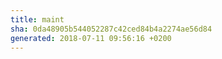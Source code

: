 ```yaml
---
title: maint
sha: 0da48905b544052287c42ced84b4a2274ae56d84
generated: 2018-07-11 09:56:16 +0200
---
```

